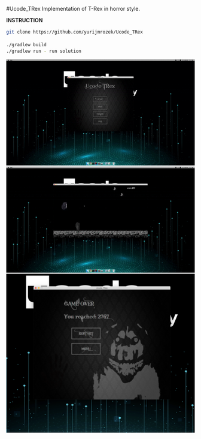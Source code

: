 #Ucode_TRex
Implementation of T-Rex in horror style.

**INSTRUCTION**
````bash
git clone https://github.com/yurijmrozek/Ucode_TRex

./gradlew build
./gradlew run - run solution
````

![Demo menu](gitres/menu.gif)
![Demo game](gitres/game.gif)
![Demo gameover](gitres/gameover.png)
